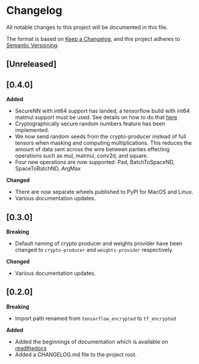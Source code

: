 # Changelog
All notable changes to this project will be documented in this file.

The format is based on [Keep a Changelog](https://keepachangelog.com/en/1.0.0/),
and this project adheres to [Semantic Versioning](https://semver.org/spec/v2.0.0.html).

## [Unreleased]

## [0.4.0]

**Added**

- SecureNN with int64 support has landed, a tensorflow build with int64 matmul support must be used. See details on how to do that [here](./README.md#securenn-int64-support)
- Cryptographically secure random numbers feature has been implemented.
- We now send random seeds from the crypto-producer instead of full tensors when masking and computing multiplications. This reduces the amount of data sent across the wire between parties effecting operations such as mul, matmul, conv2d, and square.
- Four new operations are now supported: Pad, BatchToSpaceND, SpaceToBatchND, ArgMax

**Changed**

- There are now separate wheels published to PyPI for MacOS and Linux.
- Various documentation updates.

## [0.3.0]

**Breaking**

- Default naming of crypto producer and weights provider have been changed to `crypto-producer` and `weights-provider` respectively.

**Changed**

- Various documentation updates.

## [0.2.0]

**Breaking**

- Import path renamed from `tensorflow_encrypted` to `tf_encrypted`

**Added**

- Added the beginnings of documentation which is available on [readthedocs](https://tf-encrypted.readthedocs.io/en/latest/)
- Added a CHANGELOG.md file to the project root.
